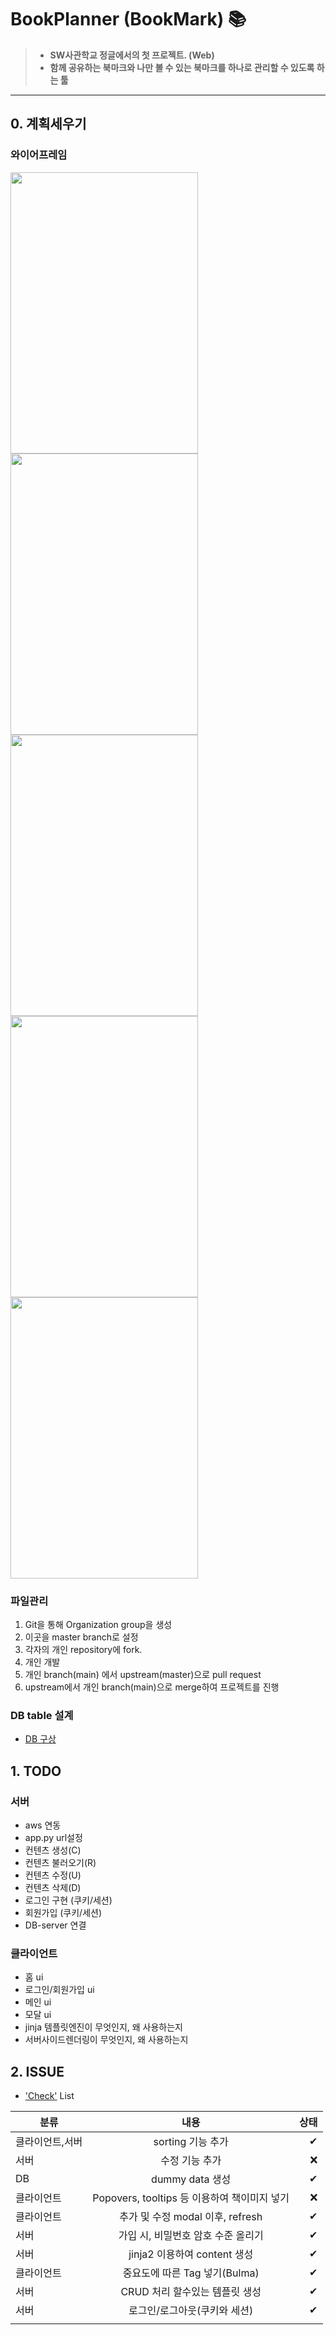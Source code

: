 # BookPlanner (BookMark) 📚
>+ <b>SW사관학교 정글에서의 첫 프로젝트. (Web)
>+ 함께 공유하는 북마크와 나만 볼 수 있는 북마크를 하나로 관리할 수 있도록 하는 툴</b>

--------------------------------------------------------------------------------
## 0. 계획세우기

### 와이어프레임
<img src="https://user-images.githubusercontent.com/26760693/101716973-c0b3e600-3ae1-11eb-9074-9179ee12ae57.png"  width="300" height="450">  
<img src="https://user-images.githubusercontent.com/26760693/101716974-c1e51300-3ae1-11eb-8ebe-6451cb7f9668.png"  width="300" height="450">  
<img src="https://user-images.githubusercontent.com/26760693/101716976-c1e51300-3ae1-11eb-9613-4b227be056c8.png"  width="300" height="450">  
<img src="https://user-images.githubusercontent.com/26760693/101716977-c27da980-3ae1-11eb-85b5-7bd3b3c1ed88.png"  width="300" height="450">  
<img src="https://user-images.githubusercontent.com/26760693/101716979-c3164000-3ae1-11eb-9fd2-8143d4a59266.png"  width="300" height="450">  

### 파일관리
1. Git을 통해 Organization group을 생성
2. 이곳을 master branch로 설정
3. 각자의 개인 repository에 fork.
4. 개인 개발
5. 개인 branch(main) 에서 upstream(master)으로 pull request 
6. upstream에서 개인 branch(main)으로 merge하여 프로젝트를 진행

### DB table 설계
* [DB 구상](https://github.com/BookPlanner/BookPlanner/blob/main/resources/db%20table%20%EA%B5%AC%EC%83%81)

## 1. TODO

### 서버
* aws 연동
* app.py url설정 
* 컨텐츠 생성(C)
* 컨텐츠 불러오기(R)
* 컨텐츠 수정(U)
* 컨텐츠 삭제(D)
* 로그인 구현 (쿠키/세션)
* 회원가입 (쿠키/세션)
* DB-server 연결

### 클라이언트
* 홈 ui
* 로그인/회원가입 ui
* 메인 ui
* 모달 ui
* jinja 템플릿엔진이 무엇인지, 왜 사용하는지
* 서버사이드렌더링이 무엇인지, 왜 사용하는지

## 2. ISSUE
- ['Check'](https://github.com/BookPlanner/BookPlanner/blob/main/resources/Want) List  
  
| 분류 | 내용 | 상태 |
|---|:---:|---:|
| 클라이언트,서버 | sorting 기능 추가 | ✔ |
| 서버 | 수정 기능 추가 | ❌ |
| DB | dummy data 생성 | ✔ |
| 클라이언트 | Popovers, tooltips 등 이용하여 책이미지 넣기 | ❌ |
| 클라이언트 | 추가 및 수정 modal 이후, refresh | ✔ |
| 서버 | 가입 시, 비밀번호 암호 수준 올리기 | ✔ |
| 서버  | jinja2 이용하여 content 생성 | ✔ |
| 클라이언트 | 중요도에 따른 Tag 넣기(Bulma)  | ✔ |
| 서버 | CRUD 처리 할수있는 템플릿 생성 | ✔ |
| 서버 | 로그인/로그아웃(쿠키와 세션) | ✔ |
| | |
